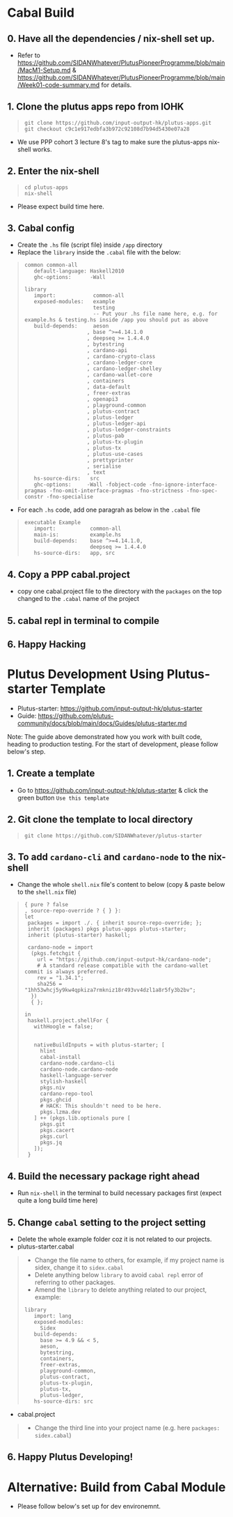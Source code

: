 # Cabal Build
## 0. Have all the dependencies / nix-shell set up.
* Refer to https://github.com/SIDANWhatever/PlutusPioneerProgramme/blob/main/MacM1-Setup.md & https://github.com/SIDANWhatever/PlutusPioneerProgramme/blob/main/Week01-code-summary.md for details.

## 1. Clone the plutus apps repo from IOHK
>```
>git clone https://github.com/input-output-hk/plutus-apps.git
>git checkout c9c1e917edbfa3b972c92108d7b94d5430e07a28
>```
* We use PPP cohort 3 lecture 8's tag to make sure the plutus-apps nix-shell works.

## 2. Enter the nix-shell
>```
>cd plutus-apps
>nix-shell
>```
* Please expect build time here.

## 3. Cabal config
* Create the `.hs` file (script file) inside `/app` directory
* Replace the `library` inside the `.cabal` file with the below:
>```cabal
>common common-all
>    default-language: Haskell2010
>    ghc-options:      -Wall
>
>library
>    import:            common-all                   
>    exposed-modules:   example
>                       testing
>                       -- Put your .hs file name here, e.g. for example.hs & testing.hs inside /app you should put as above
>    build-depends:     aeson
>                     , base ^>=4.14.1.0
>                     , deepseq >= 1.4.4.0
>                     , bytestring
>                     , cardano-api
>                     , cardano-crypto-class
>                     , cardano-ledger-core
>                     , cardano-ledger-shelley
>                     , cardano-wallet-core
>                     , containers
>                     , data-default
>                     , freer-extras
>                     , openapi3
>                     , playground-common
>                     , plutus-contract
>                     , plutus-ledger
>                     , plutus-ledger-api
>                     , plutus-ledger-constraints
>                     , plutus-pab
>                     , plutus-tx-plugin
>                     , plutus-tx
>                     , plutus-use-cases
>                     , prettyprinter
>                     , serialise
>                     , text
>    hs-source-dirs:   src
>    ghc-options:     -Wall -fobject-code -fno-ignore-interface-pragmas -fno-omit-interface-pragmas -fno-strictness -fno-spec-constr -fno-specialise
>

* For each `.hs` code, add one paragrah as below in the `.cabal` file
>```cabal
>executable Example
>    import:           common-all
>    main-is:          example.hs
>    build-depends:    base ^>=4.14.1.0,
>                      deepseq >= 1.4.4.0
>    hs-source-dirs:   app, src
>```

## 4. Copy a PPP cabal.project
* copy one cabal.project file to the directory with the `packages` on the top changed to the `.cabal` name of the project

## 5. cabal repl in terminal to compile

## 6. Happy Hacking

# Plutus Development Using Plutus-starter Template



* Plutus-starter: https://github.com/input-output-hk/plutus-starter
* Guide: https://github.com/plutus-community/docs/blob/main/docs/Guides/plutus-starter.md

Note: The guide above demonstrated how you work with built code, heading to production testing. For the start of development, please follow below's step.

## 1. Create a template
* Go to https://github.com/input-output-hk/plutus-starter & click the green button `Use this template`

## 2. Git clone the template to local directory
>```
>git clone https://github.com/SIDANWhatever/plutus-starter
>```

## 3. To add `cardano-cli` and `cardano-node` to the nix-shell
* Change the whole `shell.nix` file's content to below (copy & paste below to the `shell.nix` file)
>```
>{ pure ? false
>, source-repo-override ? { } }:
>let
>  packages = import ./. { inherit source-repo-override; };
>  inherit (packages) pkgs plutus-apps plutus-starter;
>  inherit (plutus-starter) haskell;
>  
>  cardano-node = import
>   (pkgs.fetchgit {
>     url = "https://github.com/input-output-hk/cardano-node";
>     # A standard release compatible with the cardano-wallet commit is always preferred.
>     rev = "1.34.1";
>     sha256 = "1hh53whcj5y9kw4qpkiza7rmkniz18r493vv4dzl1a8r5fy3b2bv";
>   })
>   { };
>
>in
>  haskell.project.shellFor {
>    withHoogle = false;
>    
>    
>    nativeBuildInputs = with plutus-starter; [
>      hlint
>      cabal-install
>      cardano-node.cardano-cli
>      cardano-node.cardano-node
>      haskell-language-server
>      stylish-haskell
>      pkgs.niv
>      cardano-repo-tool
>      pkgs.ghcid
>      # HACK: This shouldn't need to be here.
>      pkgs.lzma.dev
>    ] ++ (pkgs.lib.optionals pure [
>      pkgs.git
>      pkgs.cacert
>      pkgs.curl
>      pkgs.jq
>    ]);
>  }
>```

## 4. Build the necessary package right ahead
* Run `nix-shell` in the terminal to build necessary packages first (expect quite a long build time here)

## 5. Change `cabal` setting to the project setting
* Delete the whole example folder coz it is not related to our projects.
* plutus-starter.cabal
> * Change the file name to others, for example, if my project name is sidex, change it to `sidex.cabal`
> * Delete anything below `library` to avoid `cabal repl` error of referring to other packages.
> * Amend the `library` to delete anything related to our project, example:
> ```
> library
>    import: lang
>    exposed-modules:
>      Sidex
>    build-depends:
>      base >= 4.9 && < 5,
>      aeson,
>      bytestring,
>      containers,
>      freer-extras,
>      playground-common,
>      plutus-contract,
>      plutus-tx-plugin,
>      plutus-tx,
>      plutus-ledger,
>    hs-source-dirs: src
> 
* cabal.project
> * Change the third line into your project name (e.g. here `packages: sidex.cabal`)

## 6. Happy Plutus Developing!

# Alternative: Build from Cabal Module
* Please follow below's set up for dev environemnt.
